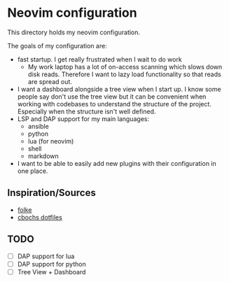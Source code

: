# Neovim configuration

This directory holds my neovim configuration.

The goals of my configuration are:

* fast startup. I get really frustrated when I wait to do work
    * My work laptop has a lot of on-access scanning which slows down disk
      reads. Therefore I want to lazy load functionality so that reads are
      spread out.
* I want a dashboard alongside a tree view when I start up. I know some people
  say don't use the tree view but it can be convenient when working with
  codebases to understand the structure of the project. Especially when the
  structure isn't well defined.
* LSP and DAP support for my main languages:
    * ansible
    * python
    * lua (for neovim)
    * shell
    * markdown
* I want to be able to easily add new plugins with their configuration in one
  place.

## Inspiration/Sources

* [folke](https://github.com/folke/dot/tree/master/config/nvim)
* [cbochs dotfiles](https://github.com/cbochs/dotfiles)

## TODO

* [ ] DAP support for lua
* [ ] DAP support for python
* [ ] Tree View + Dashboard

